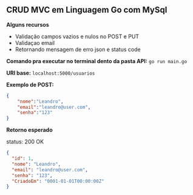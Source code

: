 ## CRUD MVC em Linguagem Go com MySql

**Alguns recursos**
* Validação campos vazios e nulos no POST e PUT
* Validaçao email
* Retornando mensagem de erro json e status code


**Comando pra executar no terminal dento da pasta API:** `go run main.go`

**URI base:** `localhost:5000/usuarios`


**Exemplo de POST:**

``` json
{
	"nome":"Leandro",
	"email":"leandro@user.com",
	"senha":"123"
}
```

**Retorno esperado** 

status: 200 OK
```json
{
  "id": 1,
  "nome": "Leandro",
  "email": "leandro@user.com",
  "senha": "123",
  "CriadoEm": "0001-01-01T00:00:00Z"
}

```
